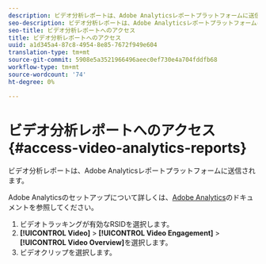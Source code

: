 ```yaml
---
description: ビデオ分析レポートは、Adobe Analyticsレポートプラットフォームに送信されます。
seo-description: ビデオ分析レポートは、Adobe Analyticsレポートプラットフォームに送信されます。
seo-title: ビデオ分析レポートへのアクセス
title: ビデオ分析レポートへのアクセス
uuid: a1d345a4-87c8-4954-8e85-7672f949e604
translation-type: tm+mt
source-git-commit: 5908e5a3521966496aeec0ef730e4a704fddfb68
workflow-type: tm+mt
source-wordcount: '74'
ht-degree: 0%

---
```



# ビデオ分析レポートへのアクセス{#access-video-analytics-reports}

ビデオ分析レポートは、Adobe Analyticsレポートプラットフォームに送信されます。

Adobe Analyticsのセットアップについて詳しくは、[Adobe Analytics](https://microsite.omniture.com/t2/help/en_US/reference/)のドキュメントを参照してください。
1. ビデオトラッキングが有効なRSIDを選択します。
1. **[!UICONTROL Video]** > **[!UICONTROL Video Engagement]** > **[!UICONTROL Video Overview]**&#x200B;を選択します。
1. ビデオクリップを選択します。

